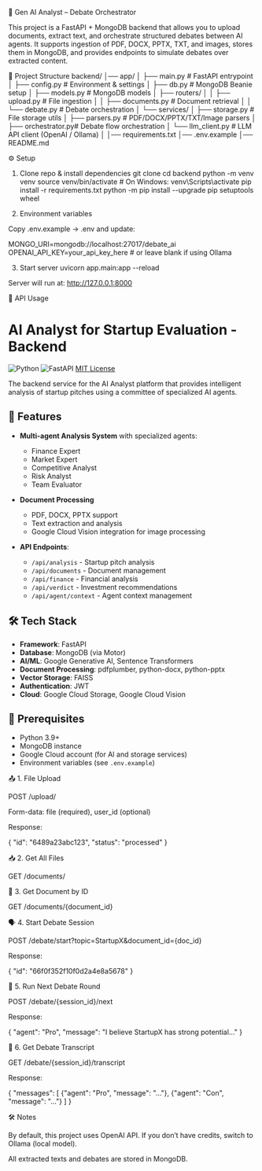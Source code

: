 🧠 Gen AI Analyst – Debate Orchestrator

This project is a FastAPI + MongoDB backend that allows you to upload documents, extract text, and orchestrate structured debates between AI agents.
It supports ingestion of PDF, DOCX, PPTX, TXT, and images, stores them in MongoDB, and provides endpoints to simulate debates over extracted content.

📂 Project Structure
backend/
│── app/
│   ├── main.py            # FastAPI entrypoint
│   ├── config.py          # Environment & settings
│   ├── db.py              # MongoDB Beanie setup
│   ├── models.py          # MongoDB models
│   ├── routers/
│   │   ├── upload.py      # File ingestion
│   │   ├── documents.py   # Document retrieval
│   │   └── debate.py      # Debate orchestration
│   └── services/
│       ├── storage.py     # File storage utils
│       ├── parsers.py     # PDF/DOCX/PPTX/TXT/Image parsers
│       ├── orchestrator.py# Debate flow orchestration
│       └── llm_client.py  # LLM API client (OpenAI / Ollama)
│
│── requirements.txt
│── .env.example
│── README.md

⚙️ Setup
1. Clone repo & install dependencies
git clone <your-repo-url>
cd backend
python -m venv venv
source venv/bin/activate   # On Windows: venv\Scripts\activate
pip install -r requirements.txt
python -m pip install --upgrade pip setuptools wheel

2. Environment variables

Copy .env.example → .env and update:

MONGO_URI=mongodb://localhost:27017/debate_ai
OPENAI_API_KEY=your_api_key_here   # or leave blank if using Ollama

3. Start server
uvicorn app.main:app --reload


Server will run at: http://127.0.0.1:8000

🚀 API Usage
# AI Analyst for Startup Evaluation - Backend

![Python](https://img.shields.io/badge/python-3.9+-blue.svg)
![FastAPI](https://img.shields.io/badge/FastAPI-0.104.1-green.svg)
[MIT License](LICENSE)

The backend service for the AI Analyst platform that provides intelligent analysis of startup pitches using a committee of specialized AI agents.

## 🚀 Features

- **Multi-agent Analysis System** with specialized agents:
  - Finance Expert
  - Market Expert
  - Competitive Analyst
  - Risk Analyst
  - Team Evaluator

- **Document Processing**
  - PDF, DOCX, PPTX support
  - Text extraction and analysis
  - Google Cloud Vision integration for image processing

- **API Endpoints**:
  - `/api/analysis` - Startup pitch analysis
  - `/api/documents` - Document management
  - `/api/finance` - Financial analysis
  - `/api/verdict` - Investment recommendations
  - `/api/agent/context` - Agent context management

## 🛠️ Tech Stack

- **Framework**: FastAPI
- **Database**: MongoDB (via Motor)
- **AI/ML**: Google Generative AI, Sentence Transformers
- **Document Processing**: pdfplumber, python-docx, python-pptx
- **Vector Storage**: FAISS
- **Authentication**: JWT
- **Cloud**: Google Cloud Storage, Google Cloud Vision

## 🚦 Prerequisites

- Python 3.9+
- MongoDB instance
- Google Cloud account (for AI and storage services)
- Environment variables (see `.env.example`)

📤 1. File Upload

POST /upload/

Form-data: file (required), user_id (optional)

Response:

{
  "id": "6489a23abc123",
  "status": "processed"
}

📥 2. Get All Files

GET /documents/

📄 3. Get Document by ID

GET /documents/{document_id}

🗣️ 4. Start Debate Session

POST /debate/start?topic=StartupX&document_id={doc_id}

Response:

{
  "id": "66f0f352f10f0d2a4e8a5678"
}

🔄 5. Run Next Debate Round

POST /debate/{session_id}/next

Response:

{
  "agent": "Pro",
  "message": "I believe StartupX has strong potential..."
}

📜 6. Get Debate Transcript

GET /debate/{session_id}/transcript

Response:

{
  "messages": [
    {"agent": "Pro", "message": "..."},
    {"agent": "Con", "message": "..."}
  ]
}

🛠️ Notes

By default, this project uses OpenAI API. If you don’t have credits, switch to Ollama (local model).

All extracted texts and debates are stored in MongoDB.